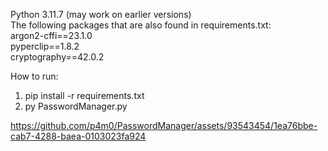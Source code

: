 Python 3.11.7 (may work on earlier versions) \
The following packages that are also found in requirements.txt: \
argon2-cffi==23.1.0 \
pyperclip==1.8.2 \
cryptography==42.0.2

How to run:
1. pip install -r requirements.txt
2. py PasswordManager.py



https://github.com/p4m0/PasswordManager/assets/93543454/1ea76bbe-cab7-4288-baea-0103023fa924

